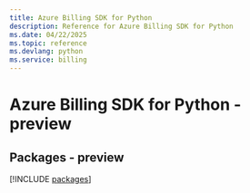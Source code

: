 ```yaml
---
title: Azure Billing SDK for Python
description: Reference for Azure Billing SDK for Python
ms.date: 04/22/2025
ms.topic: reference
ms.devlang: python
ms.service: billing
---
```

# Azure Billing SDK for Python - preview
## Packages - preview
[!INCLUDE [packages](billing-index.md)]